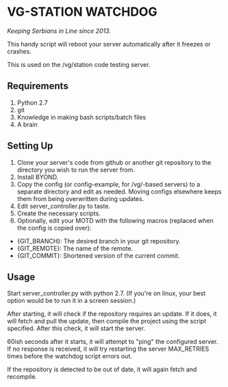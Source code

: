VG-STATION WATCHDOG
===================
<em>Keeping Serbians in Line since 2013.</em>

This handy script will reboot your server automatically 
after it freezes or crashes.  

This is used on the /vg/station code testing server.

Requirements
------------

1. Python 2.7
2. git
3. Knowledge in making bash scripts/batch files
4. A brain

Setting Up
----------

1. Clone your server's code from github or another git repository to the directory you wish to run the server from.
2. Install BYOND.
3. Copy the config (or config-example, for /vg/-based servers) to a separate directory and edit as needed.  Moving configs elsewhere keeps them from being overwritten during updates.
4. Edit server_controller.py to taste.
5. Create the necessary scripts.
5. Optionally, edit your MOTD with the following macros (replaced when the config is copied over):
  * {GIT_BRANCH}: The desired branch in your git repository.
  * {GIT_REMOTE}: The name of the remote.
  * {GIT_COMMIT}: Shortened version of the current commit.

Usage
-----
Start server_controller.py with python 2.7.  (If you're on linux, your best option would be to run it in a screen session.)

After starting, it will check if the repository requires an update.  If it does, it will 
fetch and pull the update, then compile the project using the script specified.  After 
this check, it will start the server.

60ish seconds after it starts, it will attempt to "ping" the configured server.  If no 
response is received, it will try restarting the server MAX_RETRIES times before the 
watchdog script errors out.

If the repository is detected to be out of date, it will again fetch and recompile.
